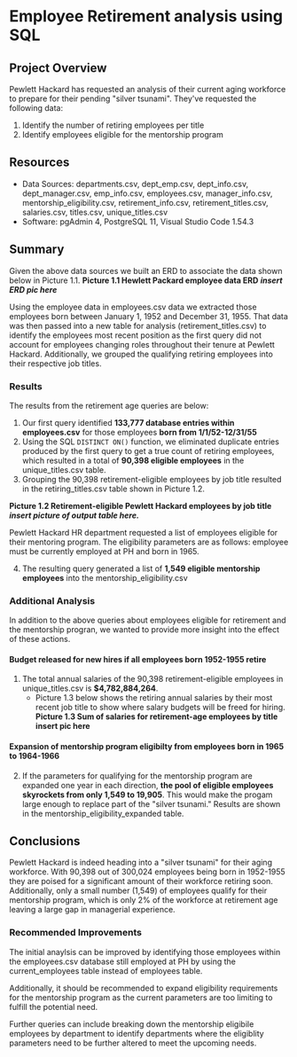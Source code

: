 # Employee Retirement analysis using SQL

## Project Overview
Pewlett Hackard has requested an analysis of their current aging workforce to prepare for their pending "silver tsunami". They've requested the following data:
1. Identify the number of retiring employees per title
2. Identify employees eligible for the mentorship program

## Resources
- Data Sources: departments.csv, dept_emp.csv, dept_info.csv, dept_manager.csv, emp_info.csv, employees.csv, manager_info.csv, mentorship_eligibility.csv, retirement_info.csv, retirement_titles.csv, salaries.csv, titles.csv, unique_titles.csv
- Software: pgAdmin 4, PostgreSQL 11, Visual Studio Code 1.54.3

## Summary
Given the above data sources we built an ERD to associate the data shown below in Picture 1.1.
**Picture 1.1 Hewlett Packard employee data ERD**
***insert ERD pic here***

Using the employee data in employees.csv data we extracted those employees born between January 1, 1952 and December 31, 1955. That data was then passed into a new table for analysis (retirement_titles.csv) to identify the employees most recent position as the first query did not account for employees changing roles throughout their tenure at Pewlett Hackard. Additionally, we grouped the qualifying retiring employees into their respective job titles. 

### Results
The results from the retirement age queries are below:
1. Our first query identified **133,777 database entries within employees.csv** for those employees **born from 1/1/52-12/31/55**
2. Using the SQL `DISTINCT ON()` function, we eliminated duplicate entries produced by the first query to get a true count of retiring employees, which resulted in a total of **90,398 eligible employees** in the unique_titles.csv table.
3. Grouping the 90,398 retirement-eligible employees by job title resulted in the retiring_titles.csv table shown in Picture 1.2.

**Picture 1.2 Retirement-eligible Pewlett Hackard employees by job title**
***insert picture of output table here.***

Pewlett Hackard HR department requested a list of employees eligible for their mentoring program. The eligibility parameters are as follows: employee must be currently employed at PH and born in 1965. 

4. The resulting query generated a list of **1,549 eligible mentorship employees** into the mentorship_eligibility.csv

### Additional Analysis
In addition to the above queries about employees eligible for retirement and the mentorship progran, we wanted to provide more insight into the effect of these actions.

#### Budget released for new hires if all employees born 1952-1955 retire
1. The total annual salaries of the 90,398 retirement-eligible employees in unique_titles.csv is **$4,782,884,264**.
    - Picture 1.3 below shows the retiring annual salaries by their most recent job title to show where salary budgets will be freed for hiring.
**Picture 1.3 Sum of salaries for retirement-age employees by title**
**insert pic here**

#### Expansion of mentorship program eligibilty from employees born in 1965 to 1964-1966
2. If the parameters for qualifying for the mentorship program are expanded one year in each direction, **the pool of eligible employees skyrockets from only 1,549 to 19,905**. This would make the progam large enough to replace part of the "silver tsunami." Results are shown in the mentorship_eligibility_expanded table.

## Conclusions
Pewlett Hackard is indeed heading into a "silver tsunami" for their aging workforce. With 90,398 out of 300,024 employees being born in 1952-1955 they are poised for a significant amount of their workforce retiring soon. Additionally, only a small number (1,549) of employees qualify for their mentorship program, which is only 2% of the workforce at retirement age leaving a large gap in managerial experience.

### Recommended Improvements
The initial anaylsis can be improved by identifying those employees within the employees.csv database still employed at PH by using the current_employees table instead of employees table.

Additionally, it should be recommended to expand eligibility requirements for the mentorship program as the current parameters are too limiting to fulfill the potential need.

Further queries can include breaking down the mentorship eligibile employees by department to identify departments where the eligiblity parameters need to be further altered to meet the upcoming needs.